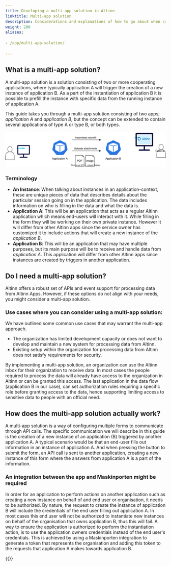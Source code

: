 ```yaml
---
title: Developing a multi-app solution in Altinn
linktitle: Multi-app solution
description: Considerations and explanations of how to go about when creating a multi-app solution
weight: 200
aliases:

- /app/multi-app-solution/

---
```


## What is a multi-app solution?

A multi-app solution is a solution consisting of two or more
cooperating applications, where typically application A will trigger
the creation of a new
instance of application B. As a part of the
instantiation of application B it is possible to
prefill the instance with specific data from the running
instance of application A.

This guide takes you through a multi-app solution consisting of two
apps; _application A_ and _application B_,
but the concept can be extended to contain several applications of
type A or type B, or both types.

![Example architecture of a multi app solution](multi-app-architecture.drawio.svg)

### Terminology

- **An Instance**: When talking about instances in an
  application-context, these are unique pieces of data that describes
  details about the particular session going on in the application.
  The data includes information on who is filling in
  the data and what the data is.
- **Application A**: This will be an application that acts as a regular
  Altinn application which means
  end-users will interact with it. While filling in the form they will
  be working on their own private instance. However
  it will differ from other Altinn apps since the service owner
  has customized it to include actions that
  will create a new instance of the _application B_.
- **Application B**: This will be an application that may have multiple
  purposes, but its main purpose will
  be to receive and handle data from _application A_.
This application will differ from
  other Altinn apps since instances are created by
  triggers in another application.

## Do I need a multi-app solution?

Altinn offers a robust set of APIs and event support for processing data from Altinn Apps. However, if these options do
not align with your needs, you might consider a multi-app solution.

### Use cases where you can consider using a multi-app solution:

We have outlined some common use cases that may warrant the multi-app approach.
- The organization has limited development capacity or does not want
  to develop and maintain a new system for processing data from
  Altinn.
- Existing setup within the organization for processing data from
  Altinn does not satisfy requirements for security.

By implementing a multi-app solution, an organization can use the Altinn inbox for their organization to receive data. In
most cases the people required to process the data will already have access to the organization in Altinn or can be
granted this access. The last application in the data flow (application B in our case), can set authorization rules
requiring a specific role before granting access to the data, hence supporting limiting access to sensitive data to
people with an official need.

## How does the multi-app solution actually work?

A multi-app solution is a way of configuring multiple forms to communicate through API calls. The specific communication
we will describe in this guide is the creation of a new instance of an application (B) triggered by another application
A. A typical scenario would be that an end-user fills out information in an instance of application A. And when pressing
the button to submit the form, an API call is sent to another application, creating a new instance of this form where
the answers from application A is a part of the information.

### An integration between the app and Maskinporten might be required

In order for an application to perform actions on another application such as creating a new instance on behalf of 
and end user or organisation, it needs to be authorized.
By nature, the request to create the instance of application B will include the credentials of the end user 
filling out application A. 
In most cases this end user will not be authorized to instantiate new instances on behalf of the 
organisation that owns application B, thus this will fail.
A way to ensure the application is authorized to perform the instantiation action, is to use the 
application owners credentials instead of the end user's credentials. 
This is achieved by using a Maskinporten integration to generate a token that represents the organisation 
and adding this token to the requests that application A makes towards application B. 


{{<children description="true" />}}
